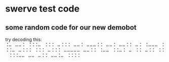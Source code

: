 # swerve test code

## some random code for our new demobot

try decoding this:  
⠨⠤⠀⠤⠤⠨⠀⠨⠨⠨⠤⠀⠨⠨⠨⠀⠤⠨⠨⠨⠀⠤⠤⠨⠀⠤⠤⠤⠨⠨⠀⠤⠤⠨⠀⠤⠤⠨⠨⠀⠤⠨⠀⠨⠤⠤⠤⠀⠨⠨⠨⠤⠀⠤⠨⠨⠨⠀⠨⠨⠨⠀⠤⠨⠨⠨⠀⠤⠤⠤⠤⠤⠀⠤⠤⠨⠨⠀⠨⠤⠤⠀⠨⠨⠤⠨⠀⠤⠀⠨⠨⠀⠤⠨⠨⠀⠨⠨⠀⠨⠨⠨⠤⠤⠀⠤⠤⠀⠤⠨⠨⠀⠤⠤⠨⠤⠀⠨⠨⠨⠨
